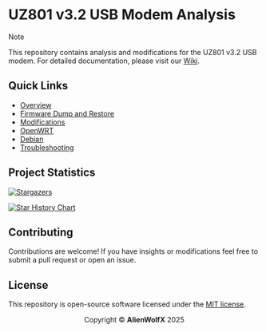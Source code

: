 # UZ801 v3.2 USB Modem Analysis

> [!NOTE]
> This repository contains analysis and modifications for the UZ801 v3.2 USB modem. For detailed documentation, please visit our [Wiki](https://github.com/AlienWolfX/UZ801-USB_MODEM/wiki).

## Quick Links

- [Overview](https://github.com/AlienWolfX/UZ801-USB_MODEM/wiki/Overview)
- [Firmware Dump and Restore](<https://github.com/AlienWolfX/UZ801-USB_MODEM/wiki/Firmware(Dump_and_Restore)>)
- [Modifications](https://github.com/AlienWolfX/UZ801-USB_MODEM/wiki/Modifications)
- [OpenWRT](https://github.com/AlienWolfX/UZ801-USB_MODEM/wiki/OpenWRT)
- [Debian](https://github.com/AlienWolfX/UZ801-USB_MODEM/wiki/Debian)
- [Troubleshooting](https://github.com/AlienWolfX/UZ801-USB_MODEM/wiki/Troubleshooting)

## Project Statistics

[![Stargazers](https://reporoster.com/stars/AlienWolfX/UZ801-USB_MODEM)](https://github.com/AlienWolfX/UZ801-USB_MODEM/stargazers)

<a href="https://www.star-history.com/#AlienWolfX/UZ801-USB_MODEM&Date">
    <picture>
        <source media="(prefers-color-scheme: dark)" srcset="https://api.star-history.com/svg?repos=AlienWolfX/UZ801-USB_MODEM&type=Date&theme=dark" />
        <source media="(prefers-color-scheme: light)" srcset="https://api.star-history.com/svg?repos=AlienWolfX/UZ801-USB_MODEM&type=Date" />
        <img alt="Star History Chart" src="https://api.star-history.com/svg?repos=AlienWolfX/UZ801-USB_MODEM&type=Date" />
    </picture>
</a>

## Contributing

Contributions are welcome! If you have insights or modifications feel free to submit a pull request or open an issue.

## License

This repository is open-source software licensed under the [MIT license](https://opensource.org/licenses/MIT).

<p align="center">Copyright © <b>AlienWolfX</b> 2025</p>
